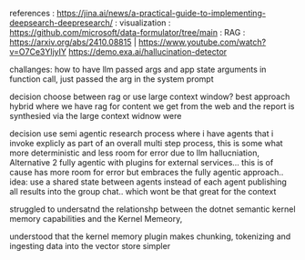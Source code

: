 references : https://jina.ai/news/a-practical-guide-to-implementing-deepsearch-deepresearch/
: visualization : https://github.com/microsoft/data-formulator/tree/main
: RAG : https://arxiv.org/abs/2410.08815 | https://www.youtube.com/watch?v=O7Ce3YljyIY
https://demo.exa.ai/hallucination-detector

challanges: how to have llm passed args and app state arguments in function call, just passed the arg in the system prompt

decision choose between rag or use large context window? best approach hybrid where we have rag for content we get from the web and the report is synthesied via the large context widnow were 

decision use semi agentic research process where i have agents that i invoke explicly as part of an overall multi step process, this is some what more deterministic and less room for error due to llm hallucniation, 
Alternative 2 fully agentic with plugins for external services... this is of cause has more room for error but embraces the fully agentic approach.. idea: use a shared state between agents instead of each agent publishing all results into the group chat.. which wont be that great for the context  

struggled to undersatnd the relationshp between the dotnet semantic kernel memory capabilities and the Kernel Memeory, 

understood that the kernel memory plugin makes chunking, tokenizing and ingesting data into the vector store simpler 